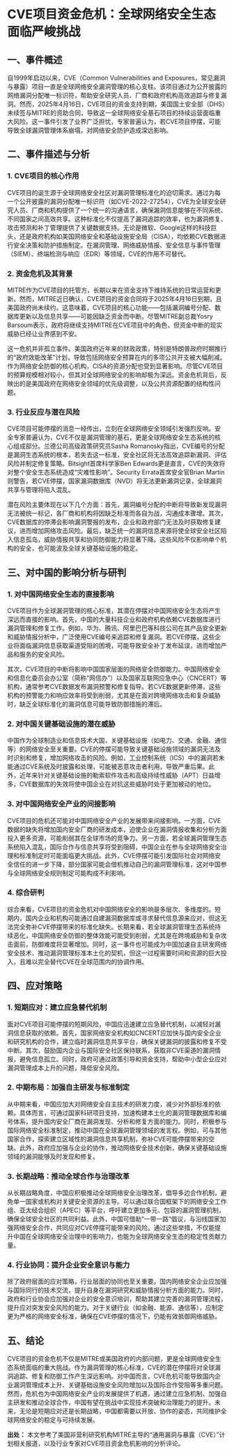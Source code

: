 # CVE项目资金危机：全球网络安全生态面临严峻挑战

## 一、事件概述

自1999年启动以来，CVE（Common Vulnerabilities and Exposures，常见漏洞与暴露）项目一直是全球网络安全漏洞管理的核心支柱。该项目通过为公开披露的网络漏洞分配唯一标识符，帮助安全研究人员、厂商和政府机构高效追踪与修复漏洞。然而，2025年4月16日，CVE项目的资金支持到期，美国国土安全部（DHS）未续签与MITRE的资助合同，导致这一全球网络安全基石项目的持续运营面临重大风险。这一事件引发了业界广泛担忧，专家普遍认为，若CVE项目停摆，可能导致全球漏洞管理体系崩塌，对网络安全防护造成深远影响。

## 二、事件描述与分析

### 1. CVE项目的核心作用

CVE项目的诞生源于全球网络安全社区对漏洞管理标准化的迫切需求。通过为每一个公开披露的漏洞分配唯一标识符（如CVE-2022-27254），CVE为全球安全研究人员、厂商和机构提供了一个统一的沟通语言，确保漏洞信息能够在不同系统、不同国家之间高效共享。这种标准化不仅提高了漏洞追踪的效率，也为漏洞修复、攻击预测和补丁管理提供了关键数据支持。无论是微软、Google这样的科技巨头，还是政府机构如美国网络安全和基础设施安全局（CISA），均依赖CVE数据进行安全决策和防护措施制定。在漏洞管理、网络威胁情报、安全信息与事件管理（SIEM）、终端检测与响应（EDR）等领域，CVE的作用不可替代。

### 2. 资金危机及其背景

MITRE作为CVE项目的托管方，长期以来在资金支持下维持系统的日常运营和更新。然而，MITRE近日确认，CVE项目的资金合同将于2025年4月16日到期，且美国政府尚未续约。这意味着，CVE项目的核心功能——包括漏洞编号分配、数据库更新以及信息共享——可能因缺乏资金而中断。尽管MITRE副总裁Yosry Barsoum表示，政府将继续支持MITRE在CVE项目中的角色，但资金中断的现实威胁已经让业界感到不安。

这一危机并非孤立事件。美国政府近年来的财政政策，特别是特朗普政府时期推行的“政府效能改革”计划，导致包括网络安全预算在内的多项公共开支被大幅削减。作为网络安全防御的核心机构，CISA的资源分配也受到显著影响。尽管CVE项目的预算规模相对较小，但其对全球网络安全的影响却极为深远。资金危机背后，反映出的是美国政府在网络安全领域的优先级调整，以及公共资源配置的结构性问题。

### 3. 行业反应与潜在风险

CVE项目可能停摆的消息一经传出，立刻在全球网络安全领域引发强烈反响。安全专家普遍认为，CVE不仅是漏洞管理的基石，更是全球网络安全生态系统的核心组成部分。兰德公司高级政策研究员Sasha Romanosky指出，CVE编号的分配是漏洞生态系统的根本，若失去这一标准，安全社区将无法高效追踪新漏洞、评估风险并制定修复策略。Bitsight首席科学家Ben Edwards更是直言，CVE的失效将对整个安全生态系统造成“灾难性影响”。Security Errata首席安全官Brian Martin则警告，若CVE停摆，国家漏洞数据库（NVD）将无法更新漏洞记录，全球漏洞共享与管理将陷入混乱。

潜在风险主要体现在以下几个方面：首先，漏洞编号分配的中断将导致新发现漏洞无法被统一标记，各厂商和机构将因缺乏标准而各自为战，沟通成本骤增。其次，CVE数据库的停滞会影响漏洞警报的发布，企业和政府部门无法及时获取修复建议，进而增加网络攻击风险。最后，缺乏统一的漏洞信息来源将使全球安全社区陷入信息孤岛，威胁情报共享和协同防御能力将显著下降。这些风险不仅影响单个机构的安全，也可能波及全球关键基础设施的稳定。

## 三、对中国的影响分析与研判

### 1. 对中国网络安全生态的直接影响

CVE项目作为全球漏洞管理的核心标准，其潜在停摆对中国网络安全生态将产生深远而直接的影响。首先，中国的大量科技企业和政府机构依赖CVE数据库进行漏洞管理和修复工作。例如，华为、腾讯、阿里巴巴等科技公司在其产品安全更新和威胁情报分析中，广泛使用CVE编号来追踪和修复漏洞。若CVE停摆，这些企业将面临漏洞信息获取渠道受阻的困境，可能导致安全补丁发布延误，进而增加产品和服务的安全风险。

其次，CVE项目的中断将影响中国国家层面的网络安全防御能力。中国网络安全和信息化委员会办公室（简称“网信办”）以及国家互联网应急中心（CNCERT）等机构，通常参考CVE数据发布漏洞预警和修复指导。若CVE数据更新停滞，这些机构的预警能力和响应效率将受到削弱，尤其是在面对跨境网络攻击和复杂威胁时，缺乏全球标准化的漏洞信息可能导致防御措施的滞后。

### 2. 对中国关键基础设施的潜在威胁

中国作为全球制造业和信息技术大国，关键基础设施（如电力、交通、金融、通信等）的网络安全至关重要。CVE的停摆可能导致关键基础设施领域的漏洞无法及时识别和修复，增加网络攻击的风险。例如，工业控制系统（ICS）中的漏洞若未能通过CVE系统及时披露和处理，可能被恶意攻击者利用，导致严重后果。此外，近年来针对关键基础设施的勒索软件攻击和高级持续性威胁（APT）日益增多，CVE数据库的失效将使中国企业在对抗这些威胁时处于更加被动的地位。

### 3. 对中国网络安全产业的间接影响

CVE项目的危机还可能对中国网络安全产业的发展带来间接影响。一方面，CVE数据的缺失将增加国内安全厂商的研发成本，迫使企业在漏洞情报收集和分析方面投入更多资源，可能削弱其在全球市场的竞争力。另一方面，若全球漏洞管理生态系统陷入混乱，国际合作与信息共享将受到阻碍，中国企业在参与全球网络安全治理和标准制定时可能面临更大挑战。此外，CVE停摆可能引发国际社会对网络安全信任的进一步下降，部分国家可能会借机推动自己的漏洞管理标准，这对中国参与全球网络安全规则制定可能构成不利影响。

### 4. 综合研判

综合来看，CVE项目的资金危机对中国网络安全的影响是多层次、多维度的。短期内，国内企业和机构可能通过自建漏洞数据库或寻求替代信息源来应对，但这无法完全弥补CVE停摆带来的标准化缺失。长期来看，若全球漏洞管理生态系统持续恶化，中国网络安全防御的整体效能可能受到削弱，尤其是在跨境威胁和复杂攻击面前，防御难度将显著增加。同时，这一事件也可能成为中国加速自主研发网络安全技术、推动漏洞管理标准本土化的契机，但这一过程需要时间和资源的巨大投入，且难以完全替代CVE在全球范围内的协调作用。

## 四、应对策略

### 1. 短期应对：建立应急替代机制

面对CVE项目可能停摆的短期风险，中国应迅速建立应急替代机制，以减轻对漏洞信息获取的依赖。首先，国家网络安全机构如CNCERT应加快与国内安全企业和研究机构的合作，建立临时漏洞信息共享平台，确保关键漏洞的披露和修复不受中断。其次，鼓励国内企业与国际安全社区保持联系，获取非CVE渠道的漏洞情报，避免信息孤立。同时，政府可通过政策引导和资金支持，帮助中小型企业应对漏洞管理成本上升的问题，降低安全风险。

### 2. 中期布局：加强自主研发与标准制定

从中期来看，中国应加大对网络安全自主技术的研发力度，减少对外部标准的依赖。具体而言，可通过国家科研项目支持，加速构建本土化的漏洞管理数据库和编号体系，提升国内安全厂商在漏洞发现、分析和修复方面的能力。同时，积极参与国际网络安全标准制定，推动中国在全球漏洞管理领域的发言权。例如，可与其他国家合作，探索建立区域性的漏洞信息共享机制，弥补CVE可能停摆带来的空缺。此外，政府应加强与企业的协作，推动网络安全技术创新，确保关键基础设施领域的漏洞能够及时发现和修复。

### 3. 长期战略：推动全球合作与治理改革

从长期战略角度，中国应积极推动全球网络安全治理改革，倡导多边合作机制，避免单一国家或机构对关键安全资源的主导。可以通过联合国框架下的网络安全工作组、亚太经合组织（APEC）等平台，呼吁建立更加多元、包容的漏洞管理机制，确保全球安全社区的共同利益。此外，中国可借助“一带一路”倡议，与沿线国家加强网络安全合作，共同应对CVE停摆可能带来的风险。通过这些举措，不仅能提升中国在全球网络安全治理中的影响力，也能为全球网络安全生态的稳定性贡献力量。

### 4. 行业协同：提升企业安全意识与能力

除了政府层面的应对策略，行业层面的协同也至关重要。国内网络安全企业应加强与国际同行的技术交流，提升自身在漏洞研究和威胁情报分析方面的能力。同时，政府和行业协会应加强对企业的安全意识培训，帮助其建立完善的漏洞管理流程，提升应对突发安全风险的能力。对于关键行业（如金融、能源、通信等），应制定更为严格的网络安全标准，确保在CVE停摆的情况下，仍能有效抵御网络威胁。

## 五、结论

CVE项目的资金危机不仅是MITRE或美国政府的内部问题，更是全球网络安全生态系统面临的重大挑战。作为漏洞管理的核心标准，CVE的潜在停摆将对全球漏洞追踪、修复和防御工作产生深远影响。对中国而言，CVE危机可能导致国内企业漏洞管理成本上升、关键基础设施安全风险增加以及国际合作受阻等多重问题。然而，危机也为中国网络安全产业的发展提供了机遇，通过建立应急机制、加强自主研发和推动全球合作，中国有望在挑战中实现技术突破和治理能力的提升。未来，无论是短期应对还是长期战略，中国都需要以开放、协作的姿态，共同维护全球网络安全的稳定与可持续发展。

**出处：** 本文参考了美国非营利研究机构MITRE主导的“通用漏洞与暴露（CVE）”计划相关报道，以及行业专家对CVE项目资金危机影响的分析评论。